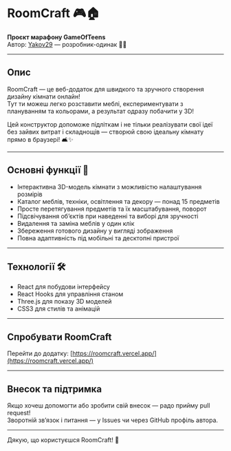# RoomCraft 🎮🏠

**Проєкт марафону GameOfTeens**  
Автор: [Yakov29](https://github.com/Yakov29) — розробник-одинак 👨‍💻

---

## Опис

RoomCraft — це веб-додаток для швидкого та зручного створення дизайну кімнати онлайн!  
Тут ти можеш легко розставити меблі, експериментувати з плануванням та кольорами, а результат одразу побачити у 3D!  

Цей конструктор допоможе підліткам і не тільки реалізувати свої ідеї без зайвих витрат і складнощів — створюй свою ідеальну кімнату прямо в браузері! 🛋️✨

---

## Основні функції 🚀

- Інтерактивна 3D-модель кімнати з можливістю налаштування розмірів  
- Каталог меблів, техніки, освітлення та декору — понад 15 предметів  
- Просте перетягування предметів та їх масштабування, поворот  
- Підсвічування об’єктів при наведенні та виборі для зручності  
- Видалення та заміна меблів у один клік  
- Збереження готового дизайну у вигляді зображення  
- Повна адаптивність під мобільні та десктопні пристрої

---

## Технології 🛠️

- React для побудови інтерфейсу  
- React Hooks для управління станом
- Three.js для показу 3D моделей
- CSS3 для стилів та анімацій

---

## Спробувати RoomCraft

Перейти до додатку: [https://roomcraft.vercel.app/](https://roomcraft.vercel.app/)

---

## Внесок та підтримка

Якщо хочеш допомогти або зробити свій внесок — радо прийму pull request!  
Зворотній зв’язок і питання — у Issues чи через GitHub профіль автора.

---

Дякую, що користуєшся RoomCraft! 🎉
